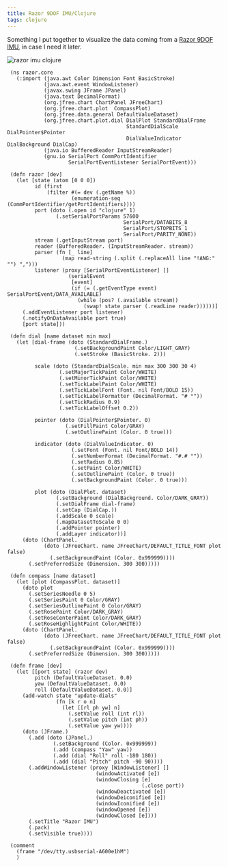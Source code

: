 ```yaml
---
title: Razor 9DOF IMU/Clojure
tags: clojure
---
```


Something I put together to visualize the data coming from a [Razor 9DOF
IMU](http://www.sparkfun.com/products/9623), in case I need it later.

![razor imu clojure](/images/post/razor-imu-gui.png)

     (ns razor.core
       (:import (java.awt Color Dimension Font BasicStroke)
                (java.awt.event WindowListener)
                (javax.swing JFrame JPanel)
                (java.text DecimalFormat)
                (org.jfree.chart ChartPanel JFreeChart)
                (org.jfree.chart.plot  CompassPlot)
                (org.jfree.data.general DefaultValueDataset)
                (org.jfree.chart.plot.dial DialPlot StandardDialFrame
                                           StandardDialScale DialPointer$Pointer
                                           DialValueIndicator DialBackground DialCap)
                (java.io BufferedReader InputStreamReader)
                (gnu.io SerialPort CommPortIdentifier
                        SerialPortEventListener SerialPortEvent)))

     (defn razor [dev]
       (let [state (atom [0 0 0])
             id (first
                 (filter #(= dev (.getName %))
                         (enumeration-seq (CommPortIdentifier/getPortIdentifiers))))
             port (doto (.open id "clojure" 1)
                    (.setSerialPortParams 57600
                                          SerialPort/DATABITS_8
                                          SerialPort/STOPBITS_1
                                          SerialPort/PARITY_NONE))
             stream (.getInputStream port)
             reader (BufferedReader. (InputStreamReader. stream))
             parser (fn [_ line]
                      (map read-string (.split (.replaceAll line "!ANG:" "") ",")))
             listener (proxy [SerialPortEventListener] [] 
                        (serialEvent 
                         [event]
                         (if (= (.getEventType event) SerialPortEvent/DATA_AVAILABLE)
                           (while (pos? (.available stream))
                             (swap! state parser (.readLine reader))))))]
         (.addEventListener port listener)
         (.notifyOnDataAvailable port true)
         [port state]))

     (defn dial [name dataset min max]
       (let [dial-frame (doto (StandardDialFrame.)
                          (.setBackgroundPaint Color/LIGHT_GRAY)
                          (.setStroke (BasicStroke. 2)))
        
             scale (doto (StandardDialScale. min max 300 300 30 4)
                     (.setMajorTickPaint Color/WHITE)
                     (.setMinorTickPaint Color/WHITE)
                     (.setTickLabelPaint Color/WHITE)
                     (.setTickLabelFont (Font. nil Font/BOLD 15))
                     (.setTickLabelFormatter (DecimalFormat. "# °"))
                     (.setTickRadius 0.9)
                     (.setTickLabelOffset 0.2))
        
             pointer (doto (DialPointer$Pointer. 0)
                       (.setFillPaint Color/GRAY)
                       (.setOutlinePaint (Color. 0 true)))
        
             indicator (doto (DialValueIndicator. 0)
                         (.setFont (Font. nil Font/BOLD 14))
                         (.setNumberFormat (DecimalFormat. "#.# °"))
                         (.setRadius 0.85)
                         (.setPaint Color/WHITE)
                         (.setOutlinePaint (Color. 0 true))
                         (.setBackgroundPaint (Color. 0 true)))
        
             plot (doto (DialPlot. dataset)
                    (.setBackground (DialBackground. Color/DARK_GRAY))
                    (.setDialFrame dial-frame)
                    (.setCap (DialCap.))
                    (.addScale 0 scale)
                    (.mapDatasetToScale 0 0)
                    (.addPointer pointer)
                    (.addLayer indicator))]
         (doto (ChartPanel.
                (doto (JFreeChart. name JFreeChart/DEFAULT_TITLE_FONT plot false)
                  (.setBackgroundPaint (Color. 0x999999))))
           (.setPreferredSize (Dimension. 300 300)))))

     (defn compass [name dataset]
       (let [plot (CompassPlot. dataset)]
         (doto plot
           (.setSeriesNeedle 0 5)
           (.setSeriesPaint 0 Color/GRAY)
           (.setSeriesOutlinePaint 0 Color/GRAY)
           (.setRosePaint Color/DARK_GRAY)
           (.setRoseCenterPaint Color/DARK_GRAY)
           (.setRoseHighlightPaint Color/WHITE))
         (doto (ChartPanel.
                (doto (JFreeChart. name JFreeChart/DEFAULT_TITLE_FONT plot false)
                  (.setBackgroundPaint (Color. 0x999999))))
           (.setPreferredSize (Dimension. 300 300)))))

     (defn frame [dev]
       (let [[port state] (razor dev)
             pitch (DefaultValueDataset. 0.0)
             yaw (DefaultValueDataset. 0.0)
             roll (DefaultValueDataset. 0.0)]
         (add-watch state "update-dials"
                    (fn [k r o n]
                      (let [[rl ph yw] n]
                        (.setValue roll (int rl))
                        (.setValue pitch (int ph))
                        (.setValue yaw yw))))
         (doto (JFrame.)
           (.add (doto (JPanel.)
                   (.setBackground (Color. 0x999999))
                   (.add (compass "Yaw" yaw))
                   (.add (dial "Roll" roll -180 180))
                   (.add (dial "Pitch" pitch -90 90))))
           (.addWindowListener (proxy [WindowListener] []
                                 (windowActivated [e])
                                 (windowClosing [e]
                                                (.close port))
                                 (windowDeactivated [e])
                                 (windowDeiconified [e])
                                 (windowIconified [e])
                                 (windowOpened [e])
                                 (windowClosed [e])))
           (.setTitle "Razor IMU")
           (.pack)
           (.setVisible true))))

     (comment
       (frame "/dev/tty.usbserial-A600e1hM")
       )
